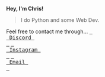 __Hey, I'm Chris!__ 
>I do Python and some Web Dev.

Feel free to contact me through...
[<kbd> <br> Discord <br> </kbd>](https://discord.ca/users/429040760759779330) [<kbd> <br> Instagram <br> </kbd>](https://www.instagram.com/cryies.w/) [<kbd> <br> Email <br> </kbd>](christine.wei.63@gmail.com)
  
